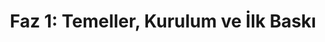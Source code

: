 ---
title: "Faz 1: Temeller, Kurulum ve İlk Baskı"
description: "3D baskı dünyasına ilk adımlarınızı atın. Teknolojiyi anlayın, doğru ekipmanı seçin ve ilk başarılı baskınızı alarak kendinize güven kazanın."
---